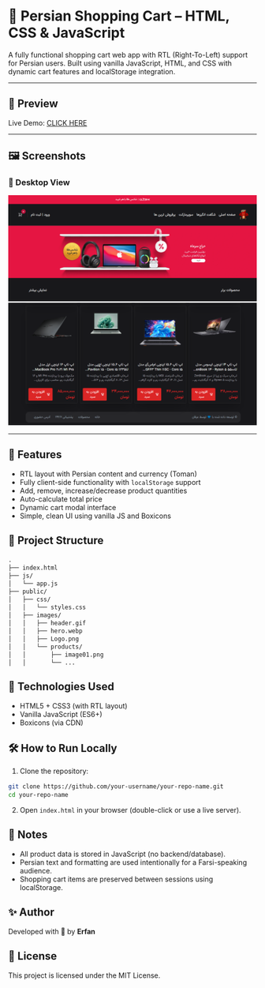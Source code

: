 # 🛒 Persian Shopping Cart – HTML, CSS & JavaScript

A fully functional shopping cart web app with RTL (Right-To-Left) support for Persian users. Built using vanilla JavaScript, HTML, and CSS with dynamic cart features and localStorage integration.

---

## 📸 Preview

Live Demo:
[CLICK HERE](https://erfan-ne.github.io/Shopping-Cart/)

---

## 🖼️ Screenshots

### 📱 Desktop View

![Word Counter Screenshot](https://github.com/erfan-ne/Shopping-Cart/blob/master/public/Screenshot%201.png)
![Word Counter Screenshot](https://github.com/erfan-ne/Shopping-Cart/blob/master/public/Screenshot%202.png)

---

## 🚀 Features

- RTL layout with Persian content and currency (Toman)
- Fully client-side functionality with `localStorage` support
- Add, remove, increase/decrease product quantities
- Auto-calculate total price
- Dynamic cart modal interface
- Simple, clean UI using vanilla JS and Boxicons

## 📁 Project Structure

```
.
├── index.html
├── js/
│   └── app.js
├── public/
│   ├── css/
│   │   └── styles.css
│   ├── images/
│   │   ├── header.gif
│   │   ├── hero.webp
│   │   ├── Logo.png
│   │   └── products/
│   │       ├── image01.png
│   │       └── ...
```

## 🧰 Technologies Used

- HTML5 + CSS3 (with RTL layout)
- Vanilla JavaScript (ES6+)
- Boxicons (via CDN)

## 🛠 How to Run Locally

1. Clone the repository:

```bash
git clone https://github.com/your-username/your-repo-name.git
cd your-repo-name
```

2. Open `index.html` in your browser (double-click or use a live server).

## 📌 Notes

- All product data is stored in JavaScript (no backend/database).
- Persian text and formatting are used intentionally for a Farsi-speaking audience.
- Shopping cart items are preserved between sessions using localStorage.

## ✨ Author

Developed with 💙 by **Erfan**

## 📄 License

This project is licensed under the MIT License.
